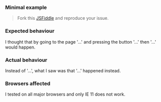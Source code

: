### Minimal example

> Fork this [JSFiddle](https://jsfiddle.net/zenorocha/5kk0eysw/) and reproduce your issue.

### Expected behaviour

I thought that by going to the page '...' and pressing the button '...' then '...' would happen.

### Actual behaviour

Instead of '...', what I saw was that '...' happened instead.

### Browsers affected

I tested on all major browsers and only IE 11 does not work.
